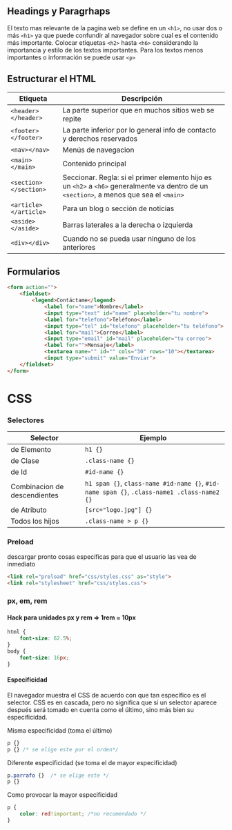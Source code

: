 ## Headings y Paragrhaps
El texto mas relevante de la pagina web se define en un ```<h1>```, no usar dos o más ```<h1>``` ya que puede confundir al navegador sobre cual es el contenido más importante. Colocar etiquetas ```<h2>``` hasta ```<h6>``` considerando la importancia y estilo de los textos importantes. Para los textos menos importantes o información se puede usar ```<p>```


## Estructurar el HTML

| Etiqueta                  | Descripción                                                              |
| -----------               |    -----------                                                           |
| ```<header></header>```   | La parte superior que en muchos sitios web se repite                     |
| ```<footer></footer>```   | La parte inferior por lo general info de contacto y derechos reservados  |
| ```<nav></nav>```         | Menús de navegacion                                                      |
| ```<main></main>```       | Contenido principal                                                      |
| ```<section></section>``` | Seccionar. Regla: si el primer elemento hijo es un ```<h2>``` a ```<h6>``` generalmente va dentro de un ```<section>```, a menos que sea el ```<main>```  |
| ```<article></article>``` | Para un blog o sección de noticias                                       |
| ```<aside></aside>```     | Barras laterales a la derecha o izquierda                                |
| ```<div></div>```         | Cuando no se pueda usar ninguno de los anteriores                        |

## Formularios
  
```html
<form action="">
    <fieldset>
        <legend>Contáctame</legend>
            <label for="name">Nombre</label>
            <input type="text" id="name" placeholder="tu nombre">
            <label for="telefono">Teléfono</label>
            <input type="tel" id="telefono" placeholder="tu teléfono">
            <label for="mail">Correo</label>
            <input type="email" id="mail" placeholder="tu correo">
            <label for="">Mensaje</label>
            <textarea name="" id="" cols="30" rows="10"></textarea>
            <input type="submit" value="Enviar">
    </fieldset>
</form>
```


# CSS

### Selectores

| Selector                      | Ejemplo                                      |
| -----------                   |    -----------                               |
| de Elemento                   | ```h1 {}```                                  |
| de Clase                      | ```.class-name {}```                         |
| de Id                         | ```#id-name {}```                            |
| Combinacion de descendientes  | ```h1 span {}```, ```class-name #id-name {}```, ```#id-name span {}```, ```.class-name1 .class-name2 {}``` |
| de Atributo                   | ```[src="logo.jpg"] {}```                    |
| Todos los hijos               | ```.class-name > p {}```                     |


### Preload
descargar pronto cosas específicas para que el usuario las vea de inmediato
```html
<link rel="preload" href="css/styles.css" as="style">
<link rel="stylesheet" href="css/styles.css">
```
### px, em, rem

#### Hack para unidades px y rem => 1rem = 10px
```css
html {
    font-size: 62.5%;
}
body {
    font-size: 16px;
}
```

#### Especificidad
El navegador muestra el CSS de acuerdo con que tan específico es el selector. CSS es en cascada, pero no significa que si un selector aparece después será tomado en cuenta como el último, sino más bien su especificidad.

Misma especificidad (toma el último) 
```css
p {}
p {} /* se elige este por el orden*/

```
Diferente especificidad (se toma el de mayor especificidad)
```css
p.parrafo {}  /* se elige este */
p {}
```
Como provocar la mayor especificidad 
```css
p {
    color: red!important; /*no recomendado */
}
```







